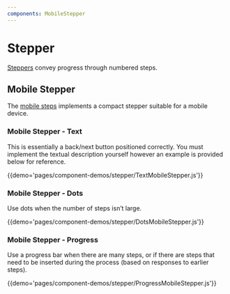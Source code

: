 ```yaml
---
components: MobileStepper
---
```


# Stepper

[Steppers](https://material.io/guidelines/components/steppers.html) convey progress through numbered steps.

## Mobile Stepper

The [mobile steps](https://material.io/guidelines/components/steppers.html#steppers-types-of-steps) implements a compact stepper suitable for a mobile device.

### Mobile Stepper - Text

This is essentially a back/next button positioned correctly.
You must implement the textual description yourself however an example is provided below for reference.

{{demo='pages/component-demos/stepper/TextMobileStepper.js'}}

### Mobile Stepper - Dots

Use dots when the number of steps isn’t large.

{{demo='pages/component-demos/stepper/DotsMobileStepper.js'}}

### Mobile Stepper - Progress

Use a progress bar when there are many steps, or if there are steps that need to be inserted during the process (based on responses to earlier steps).

{{demo='pages/component-demos/stepper/ProgressMobileStepper.js'}}

